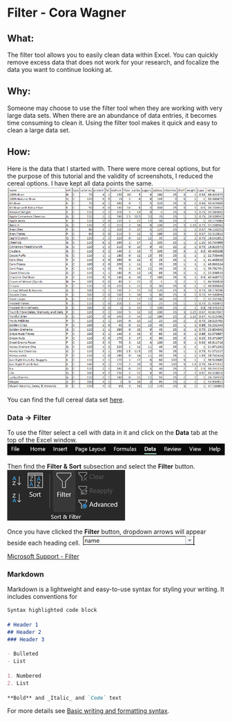 # Filter - Cora Wagner

## What:
The filter tool allows you to easily clean data within Excel. You can quickly remove excess data that does not work for your research, and focalize the data you want to continue looking at.

## Why:
Someone may choose to use the filter tool when they are working with very large data sets. When there are an abundance of data entries, it becomes time consuming to clean it. Using the filter tool makes it quick and easy to clean a large data set.

## How:
Here is the data that I started with. There were more cereal options, but for the purpose of this tutorial and the validity of screenshots, I reduced the cereal options. I have kept all data points the same.
![Starting Data Set](StartingData.png)

You can find the full cereal data set [here](https://www.kaggle.com/crawford/80-cereals/version/2).

### Data -> Filter
To use the filter select a cell with data in it and click on the **Data** tab at the top of the Excel window.
![Filter Tool Location - Image 1](Data.png)

Then find the **Filter & Sort** subsection and select the **Filter** button.
![Filter Tool Loaction - Image 2](Filter.png)

Once you have clicked the **Filter** button, dropdown arrows will appear beside each heading cell.
![Name Dropdown Arrow](Name.png)


[Microsoft Support - Filter](https://support.microsoft.com/en-us/office/filter-function-f4f7cb66-82eb-4767-8f7c-4877ad80c759)


### Markdown

Markdown is a lightweight and easy-to-use syntax for styling your writing. It includes conventions for

```markdown
Syntax highlighted code block

# Header 1
## Header 2
### Header 3

- Bulleted
- List

1. Numbered
2. List

**Bold** and _Italic_ and `Code` text

```

For more details see [Basic writing and formatting syntax](https://docs.github.com/en/github/writing-on-github/getting-started-with-writing-and-formatting-on-github/basic-writing-and-formatting-syntax).
